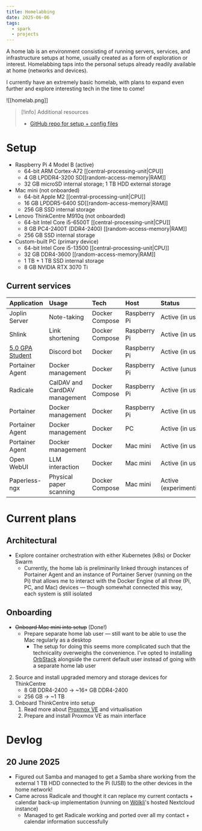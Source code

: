 ```yaml
---
title: Homelabbing
date: 2025-06-06
tags:
  - spark
  - projects
---
```

A home lab is an environment consisting of running servers, services, and infrastructure setups at home, usually created as a form of exploration or interest. Homelabbing taps into the personal setups already readily available at home (networks and devices).

I currently have an extremely basic homelab, with plans to expand even further and explore interesting tech in the time to come!

![[homelab.png]]

> [!info] Additional resources
> 
> - [GitHub repo for setup + config files](https://github.com/arashnrim/homelab)

# Setup

* Raspberry Pi 4 Model B (active)
	* 64-bit ARM Cortex-A72 [[central-processing-unit|CPU]]
	* 4 GB LPDDR4-3200 SD[[random-access-memory|RAM]]
	* 32 GB microSD internal storage; 1 TB HDD external storage
* Mac mini (not onboarded)
	* 64-bit Apple M2 [[central-processing-unit|CPU]]
	* 16 GB LPDDR5-6400 SD[[random-access-memory|RAM]]
	* 256 GB SSD internal storage
* Lenovo ThinkCentre M910q (not onboarded)
	* 64-bit Intel Core i5-6500T [[central-processing-unit|CPU]]
	* 8 GB PC4-2400T (DDR4-2400) [[random-access-memory|RAM]]
	* 256 GB SSD internal storage
* Custom-built PC (primary device)
	* 64-bit Intel Core i5-13500 [[central-processing-unit|CPU]]
	* 32 GB DDR4-3600 [[random-access-memory|RAM]]
	* 1 TB + 1 TB SSD internal storage
	* 8 GB NVIDIA RTX 3070 Ti

## Current services

| Application                                                     | Usage                         | Tech           | Host         | Status                 |
| :-------------------------------------------------------------- | :---------------------------- | :------------- | :----------- | :--------------------- |
| Joplin Server                                                   | Note-taking                   | Docker Compose | Raspberry Pi | Active (in use)        |
| Shlink                                                          | Link shortening               | Docker Compose | Raspberry Pi | Active (in use)        |
| [5.0 GPA Student](https://github.com/arashnrim/5.0-gpa-student) | Discord bot                   | Docker         | Raspberry Pi | Active (in use)        |
| Portainer Agent                                                 | Docker management             | Docker         | Raspberry Pi | Active (unused)        |
| Radicale                                                        | CalDAV and CardDAV management | Docker Compose | Raspberry Pi | Active (in use)        |
| Portainer                                                       | Docker management             | Docker         | Raspberry Pi | Active (in use)        |
| Portainer Agent                                                 | Docker management             | Docker         | PC           | Active (in use)        |
| Portainer Agent                                                 | Docker management             | Docker         | Mac mini     | Active (in use)        |
| Open WebUI                                                      | LLM interaction               | Docker         | Mac mini     | Active (in use)        |
| Paperless-ngx                                                   | Physical paper scanning       | Docker Compose | Mac mini     | Active (experimenting) |

# Current plans

## Architectural

- Explore container orchestration with either Kubernetes (k8s) or Docker Swarm
	- Currently, the home lab is preliminarily linked through instances of Portainer Agent and an instance of Portainer Server (running on the Pi) that allows me to interact with the Docker Engine of all three (Pi, PC, and Mac) devices — though somewhat connected this way, each system is still isolated

## Onboarding

- ~~Onboard Mac mini into setup~~ (Done!)
	- Prepare separate home lab user — still want to be able to use the Mac regularly as a desktop
		- The setup for doing this seems more complicated such that the technicality overweighs the convenience. I've opted to installing [OrbStack](https://orbstack.dev) alongside the current default user instead of going with a separate home lab user
2. Source and install upgraded memory and storage devices for ThinkCentre
	* 8 GB DDR4-2400 → ~16+ GB DDR4-2400
	* 256 GB → ~1 TB
3. Onboard ThinkCentre into setup
	1. Read more about [Proxmox VE](https://proxmox.com/en/products/proxmox-virtual-environment/overview) and virtualisation
	2. Prepare and install Proxmox VE as main interface

# Devlog

## 20 June 2025

- Figured out Samba and managed to get a Samba share working from the external 1 TB HDD connected to the Pi (USB) to the other devices in the home network!
- Came across Radicale and thought it can replace my current contacts + calendar back-up implementation (running on [Wölkli](https://woelkli.com)'s hosted Nextcloud instance)
	- Managed to get Radicale working and ported over all my contact + calendar information successfully
